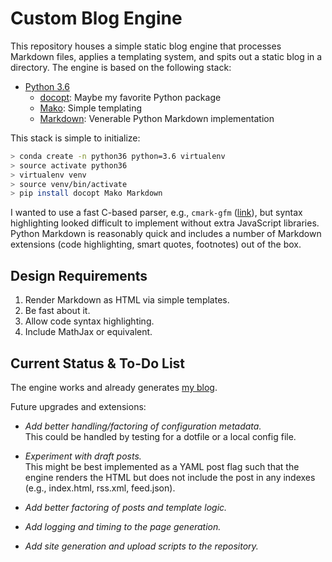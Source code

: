 Custom Blog Engine
==================

This repository houses a simple static blog engine that processes Markdown files, applies a templating system, and spits out a static blog in a directory. The engine is based on the following stack:

- [Python 3.6][py36]
    - [docopt][]: Maybe my favorite Python package
    - [Mako][]: Simple templating
    - [Markdown][]: Venerable Python Markdown implementation

This stack is simple to initialize:

```bash
> conda create -n python36 python=3.6 virtualenv
> source activate python36
> virtualenv venv
> source venv/bin/activate
> pip install docopt Mako Markdown
```

I wanted to use a fast C-based parser, e.g., `cmark-gfm` ([link][cmark-gfm]), but syntax highlighting looked difficult to implement without extra JavaScript libraries. Python Markdown is reasonably quick and includes a number of Markdown extensions (code highlighting, smart quotes, footnotes) out of the box.


Design Requirements
-------------------

1. Render Markdown as HTML via simple templates.
2. Be fast about it.
3. Allow code syntax highlighting.
4. Include MathJax or equivalent.


[cmark-gfm]: https://github.com/github/cmark/
[docopt]: https://github.com/docopt/docopt
[Mako]: http://www.makotemplates.org
[py36]: https://docs.python.org/3/whatsnew/3.6.html
[Markdown]: https://pypi.python.org/pypi/Markdown


Current Status & To-Do List
---------------------------

The engine works and already generates [my blog](https://tshafer.com/blog/).

Future upgrades and extensions:

- *Add better handling/factoring of configuration metadata.*  
    This could be handled by testing for a dotfile or a local config file.

- *Experiment with draft posts.*  
    This might be best implemented as a YAML post flag such that the engine renders the HTML but does not include the post in any indexes (e.g., index.html, rss.xml, feed.json).

- *Add better factoring of posts and template logic.*

- *Add logging and timing to the page generation.*

- *Add site generation and upload scripts to the repository.*
